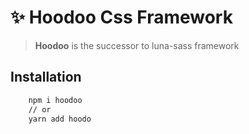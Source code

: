 # ✨ Hoodoo Css Framework
> __Hoodoo__ is the successor to luna-sass framework 

## Installation
```bash
    npm i hoodoo
    // or 
    yarn add hoodo
```